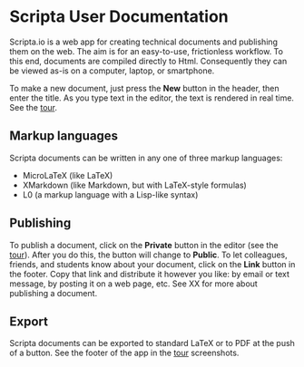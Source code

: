 # Scripta User Documentation

Scripta.io is a web app for creating 
technical documents and publishing them on the web.
The aim is for an easy-to-use, frictionless workflow.
To this end, documents are compiled directly
to Html.  Consequently they can be viewed as-is on 
a computer, laptop, or smartphone.

To make a new document, just press the **New** 
button in the header, then enter the title.  As you
type text in the editor, the text is rendered in real
time.  See the [tour](/microlatex-lamdera/tour/).

## Markup languages

Scripta documents can be written in any one of three
markup languages:

- MicroLaTeX (like LaTeX)
- XMarkdown (like Markdown, but with LaTeX-style formulas)
- L0 (a markup language with a Lisp-like syntax)

## Publishing

To publish a document, click on the **Private** button
in the editor (see the [tour](/microlatex-lamdera/tour#editing-a-document)).
After you do this, the button will change to
**Public**.  To let colleagues, friends, and students
know about your document, click on the **Link** button
in the footer.  Copy that link and distribute it 
however you like: by email or text message, by 
posting it on a web page, etc.  See XX for more about
publishing a document.


## Export

Scripta documents can be exported to standard LaTeX or
to PDF at the push of a button.  See the footer of the 
app in the [tour](/microlatex-lamdera/tour/) screenshots.

